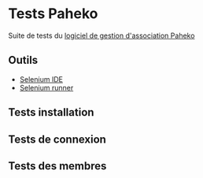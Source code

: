 # Tests Paheko

Suite de tests du [logiciel de gestion d'association Paheko](https://fossil.kd2.org/paheko)

## Outils
- [Selenium IDE](https://www.selenium.dev/selenium-ide)
- [Selenium runner](https://www.selenium.dev/selenium-ide/docs/en/introduction/command-line-runner)

## Tests installation

## Tests de connexion

## Tests des membres
